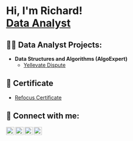 <h1>Hi, I'm Richard! <br/><a href="https://github.com/joshmadakor1">Data Analyst</a></h1>

<h2>👨‍💻 Data Analyst Projects:</h2>

- <b>Data Structures and Algorithms (AlgoExpert)</b>
  - [Yellevate Dispute](https://github.com/joshmadakor1/Algorithms-Practice)

<h2>📰 Certificate</h2>

- [Refocus Certificate](https://www.youtube.com/watch?v=a83ASGn_V_s)

<h2> 🤳 Connect with me:</h2>

[<img align="left" alt="Richard | facebook" width="22px" src="https://cdn.jsdelivr.net/npm/simple-icons@v3/icons/youtube.svg" />][facebook]
[<img align="left" alt="Richard | Twitter" width="22px" src="https://cdn.jsdelivr.net/npm/simple-icons@v3/icons/twitter.svg" />][twitter]
[<img align="left" alt="Richard | LinkedIn" width="22px" src="https://cdn.jsdelivr.net/npm/simple-icons@v3/icons/linkedin.svg" />][linkedin]
[<img align="left" alt="Richard | Instagram" width="22px" src="https://cdn.jsdelivr.net/npm/simple-icons@v3/icons/instagram.svg" />][instagram]

[twitter]: https://twitter.com/ChardyYt
[facebook]: https://www.facebook.com/chardy.ballaVA
[instagram]: https://www.instagram.com/chardy11official/
[linkedin]: https://www.linkedin.com/in/richard-balla-68024024a/

<!--
**Chardyballa** is a ✨ _special_ ✨ repository because its `README.md` (this file) appears on your GitHub profile.

Here are some ideas to get you started:

- 🔭 I’m currently working on ...
- 🌱 I’m currently learning ...
- 👯 I’m looking to collaborate on ...
- 🤔 I’m looking for help with ...
- 💬 Ask me about ...
- 📫 How to reach me: ...
- 😄 Pronouns: ...
- ⚡ Fun fact: ...
-->
